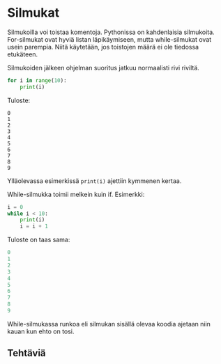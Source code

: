 # Silmukat

Silmukoilla voi toistaa komentoja. Pythonissa on kahdenlaisia silmukoita. For-silmukat ovat hyviä listan läpikäymiseen, mutta while-silmukat ovat usein parempia. Niitä käytetään, jos toistojen määrä ei ole tiedossa etukäteen.

Silmukoiden jälkeen ohjelman suoritus jatkuu normaalisti rivi riviltä.

```python
for i in range(10):
    print(i)
```
Tuloste:
```
0
1
2
3
4
5
6
7
8
9
```
Ylläolevassa esimerkissä `print(i)` ajettiin kymmenen kertaa.

While-silmukka toimii melkein kuin if. Esimerkki:

```python
i = 0
while i < 10:
    print(i)
    i = i + 1
```
Tuloste on taas sama:
```python
0
1
2
3
4
5
6
7
8
9
```

While-silmukassa runkoa eli silmukan sisällä olevaa koodia ajetaan niin kauan kun ehto on tosi.


## Tehtäviä


